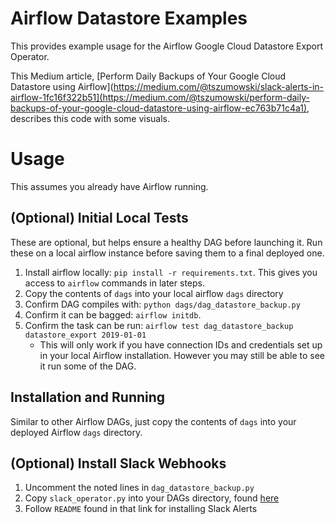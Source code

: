 # Airflow Datastore Examples

This provides example usage for the Airflow Google Cloud Datastore Export Operator. 

This Medium article, [Perform Daily Backups of Your Google Cloud Datastore using Airflow](https://medium.com/@tszumowski/slack-alerts-in-airflow-1fc16f322b51](https://medium.com/@tszumowski/perform-daily-backups-of-your-google-cloud-datastore-using-airflow-ec763b71c4a1), describes this code with some visuals.

# Usage

This assumes you already have Airflow running. 

## (Optional) Initial Local Tests
These are optional, but helps ensure a healthy DAG before launching it. Run these on a local airflow instance before saving them to a final deployed one.

1. Install airflow locally: `pip install -r requirements.txt`. This gives you access to `airflow` commands in later steps.
2. Copy the contents of `dags` into your local airflow `dags` directory
3. Confirm DAG compiles with: `python dags/dag_datastore_backup.py`
4. Confirm it can be bagged: `airflow initdb`.
5. Confirm the task can be run: `airflow test dag_datastore_backup datastore_export 2019-01-01`
    - This will only work if you have connection IDs and credentials set up in your local Airflow installation. However you may still be able to see it run some of the DAG.

## Installation and Running
Similar to other Airflow DAGs, just copy the contents of `dags` into your deployed Airflow `dags` directory.

## (Optional) Install Slack Webhooks
1. Uncomment the noted lines in `dag_datastore_backup.py`
2. Copy `slack_operator.py` into your DAGs directory, found [here](https://github.com/tszumowski/airflow_slack_operator)
3. Follow `README` found in that link for installing Slack Alerts
